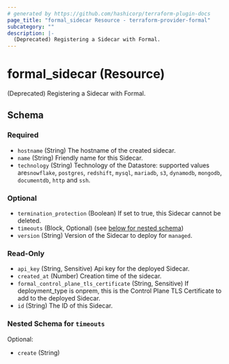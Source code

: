 ```yaml
---
# generated by https://github.com/hashicorp/terraform-plugin-docs
page_title: "formal_sidecar Resource - terraform-provider-formal"
subcategory: ""
description: |-
  (Deprecated) Registering a Sidecar with Formal.
---
```


# formal_sidecar (Resource)

(Deprecated) Registering a Sidecar with Formal.



<!-- schema generated by tfplugindocs -->
## Schema

### Required

- `hostname` (String) The hostname of the created sidecar.
- `name` (String) Friendly name for this Sidecar.
- `technology` (String) Technology of the Datastore: supported values are`snowflake`, `postgres`, `redshift`, `mysql`, `mariadb`, `s3`, `dynamodb`, `mongodb`, `documentdb`, `http` and `ssh`.

### Optional

- `termination_protection` (Boolean) If set to true, this Sidecar cannot be deleted.
- `timeouts` (Block, Optional) (see [below for nested schema](#nestedblock--timeouts))
- `version` (String) Version of the Sidecar to deploy for `managed`.

### Read-Only

- `api_key` (String, Sensitive) Api key for the deployed Sidecar.
- `created_at` (Number) Creation time of the sidecar.
- `formal_control_plane_tls_certificate` (String, Sensitive) If deployment_type is onprem, this is the Control Plane TLS Certificate to add to the deployed Sidecar.
- `id` (String) The ID of this Sidecar.

<a id="nestedblock--timeouts"></a>
### Nested Schema for `timeouts`

Optional:

- `create` (String)
